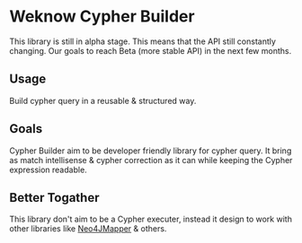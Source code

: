 # Weknow Cypher Builder
This library is still in alpha stage.
This means that the API still constantly changing.
Our goals to reach Beta (more stable API) in the next few months.

## Usage
Build cypher query in a reusable & structured way.

## Goals
Cypher Builder aim to be developer friendly library for cypher query.
It bring as match intellisense & cypher correction as it can
while keeping the Cypher expression readable.

## Better Togather
This library don't aim to be a Cypher executer, instead it design to work with other
libraries like [Neo4JMapper](https://github.com/barnardos-au/Neo4jMapper) & others.
